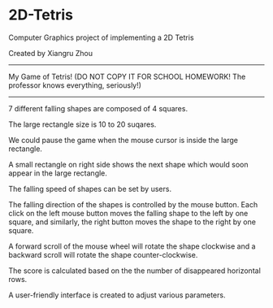 # 2D-Tetris
Computer Graphics project of implementing a 2D Tetris

Created by Xiangru Zhou
****************************************************

My Game of Tetris! (DO NOT COPY IT FOR SCHOOL HOMEWORK! The professor knows everything, seriously!)

****************************************************
7 different falling shapes are composed of 4 squares. 

The large rectangle size is 10 to 20 suqares.

We could pause the game when the mouse cursor is inside the large rectangle.

A small rectangle on right side shows the next shape which would soon appear in the large rectangle.

The falling speed of shapes can be set by users.

The falling direction of the shapes is controlled by the mouse button. Each click on the left mouse button moves the falling shape to the left by one square, and similarly, the right button moves the shape to the right by one square.

A forward scroll of the mouse wheel will rotate the shape clockwise and a backward scroll will rotate the shape counter-clockwise.

The score is calculated based on the the number of disappeared horizontal rows.

A user-friendly interface is created to adjust various parameters.









